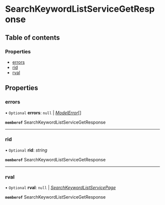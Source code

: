 # SearchKeywordListServiceGetResponse


## Table of contents

### Properties

- [errors](searchkeywordlistservicegetresponse.md#errors)
- [rid](searchkeywordlistservicegetresponse.md#rid)
- [rval](searchkeywordlistservicegetresponse.md#rval)

## Properties

### errors

• `Optional` **errors**: ``null`` \| [*ModelError*](modelerror.md)[]

**`memberof`** SearchKeywordListServiceGetResponse

___

### rid

• `Optional` **rid**: *string*

**`memberof`** SearchKeywordListServiceGetResponse

___

### rval

• `Optional` **rval**: ``null`` \| [*SearchKeywordListServicePage*](searchkeywordlistservicepage.md)

**`memberof`** SearchKeywordListServiceGetResponse
